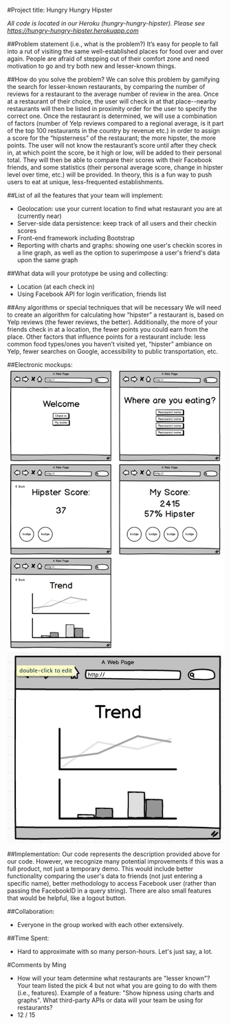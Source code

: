 #Project title: Hungry Hungry Hipster

*All code is located in our Heroku (hungry-hungry-hipster). Please see https://hungry-hungry-hipster.herokuapp.com*

##Problem statement (i.e., what is the problem?)
It’s easy for people to fall into a rut of visiting the same well-established
places for food over and over again. People are afraid of stepping out of their
comfort zone and need motivation to go and try both new and lesser-known 
things.

##How do you solve the problem?
We can solve this problem by gamifying the search for lesser-known restaurants,
by comparing the number of reviews for a restaurant to the average number of
review in the area. Once at a restaurant of their choice, the user will check in
at that place--nearby restaurants will then be listed in proximity order for the
user to specify the correct one. Once the restaurant is determined, we will use
a combination of factors (number of Yelp reviews compared to a regional average,
is it part of the top 100 restaurants in the country by revenue etc.) in
order to assign a score for the “hipsterness” of the restaurant; the more 
hipster, the more points. The user will not know the restaurant’s score until
after they check in, at which point the score, be it high or low, will be added
to their personal total. They will then be able to compare their scores with 
their Facebook friends, and some statistics (their personal average score, 
change in hipster level over time, etc.) will be provided. In theory, this is a 
fun way to push users to eat at unique, less-frequented establishments.

##List of all the features that your team will implement:
* Geolocation: use your current location to find what restaurant you are at (currently near)
* Server-side data persistence: keep track of all users and their checkin scores 
* Front-end framework including Bootstrap
* Reporting with charts and graphs: showing one user's checkin scores in a line graph, as well as the option to superimpose a user's friend's data upon the same graph

##What data will your prototype be using and collecting:
* Location (at each check in)
* Using Facebook API for login verification, friends list

##Any algorithms or special techniques that will be necessary
We will need to create an algorithm for calculating how “hipster” a restaurant
is, based on Yelp reviews (the fewer reviews, the better). Additionally, the 
more of your friends check in at a location, the fewer points you could earn 
from the place. Other factors that influence points for a restaurant include:
less common food types/ones you haven’t visited yet, “hipster” ambiance on
Yelp, fewer searches on Google, accessibility to public transportation, etc.

##Electronic mockups:
![Mockup1](/images/mockup1.png)
![Mockup2](/images/mockup2.jpg)

##Implementation:
Our code represents the description provided above for our code. However, we recognize many potential improvements if this was a full product, not just a temporary demo. This would include better functionality comparing the user's data to friends (not just entering a specific name), better methodology to access Facebook user (rather than passing the FacebookID in a query string). There are also small features that would be helpful, like a logout button.

##Collaboration:
* Everyone in the group worked with each other extensively.

##Time Spent:
* Hard to approximate with so many person-hours. Let's just say, a lot.

#Comments by Ming
* How will your team determine what restaurants are "lesser known"?  Your team listed the pick 4 but not what you are going to do with them (i.e., features).  Example of a feature: "Show hipness using charts and graphs".  What third-party APIs or data will your team be using for restaurants?
* 12 / 15
